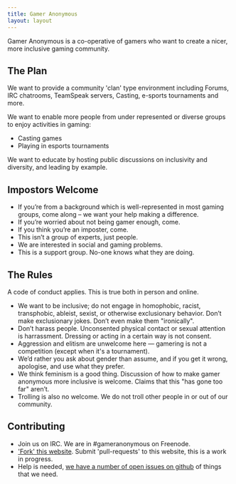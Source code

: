 ```yaml
---
title: Gamer Anonymous
layout: layout
---
```


Gamer Anonymous is a co-operative of gamers who want to create a nicer, more inclusive gaming community.

## The Plan

We want to provide a community 'clan' type environment including Forums, IRC chatrooms, TeamSpeak servers, Casting, e-sports tournaments and more.

We want to enable more people from under represented or diverse groups to enjoy activities in gaming:

- Casting games
- Playing in esports tournaments

We want to educate by hosting public discussions on inclusivity and diversity, and leading by example.


## Impostors Welcome

- If you’re from a background which is well-represented in most gaming groups, come along – we want your help making a difference.
- If you’re worried about not being gamer enough, come.
- If you think you’re an imposter, come.
- This isn’t a group of experts, just people.
- We are interested in social and gaming problems.
- This is a support group. No-one knows what they are doing.

## The Rules

A code of conduct applies. This is true both in person and online.

- We want to be inclusive; do not engage in homophobic, racist, transphobic, ableist, sexist, or otherwise exclusionary behavior. Don’t make exclusionary jokes. Don’t even make them "ironically".
- Don’t harass people. Unconsented physical contact or sexual attention is harrassment. Dressing or acting in a certain way is not consent.
- Aggression and elitism are unwelcome here — gamering is not a competition (except when it's a tournament).
- We’d rather you ask about gender than assume, and if you get it wrong, apologise, and use what they prefer.
- We think feminism is a good thing. Discussion of how to make gamer anonymous more inclusive is welcome. Claims that this "has gone too far" aren’t.
- Trolling is also no welcome. We do not troll other people in or out of our community.

## Contributing

- Join us on IRC. We are in #gameranonymous on Freenode.
- ['Fork' this website](https://github.com/gameranonymous/frontend). Submit 'pull-requests' to this website, this is a work in progress.
- Help is needed, [we have a number of open issues on github](https://github.com/gameranonymous/frontend/issues) of things that we need.
